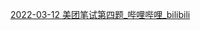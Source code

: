 [2022-03-12 美团笔试第四题_哔哩哔哩_bilibili](https://www.bilibili.com/video/BV1Yu411B7P2/?spm_id_from=333.788)